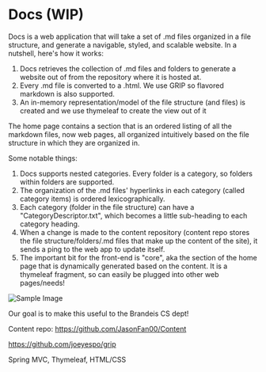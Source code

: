 # Docs (WIP)

Docs is a web application that will take a set of .md files organized in a file structure, and generate a navigable, styled, and scalable website.  In a nutshell, here's how it works:

1.  Docs retrieves the collection of .md files and folders to generate a website out of from the repository where it is hosted at.
2.  Every .md file is converted to a .html.  We use GRIP so flavored markdown is also supported.
3.  An in-memory representation/model of the file structure (and files) is created and we use thymeleaf to create the view out of it

The home page contains a section that is an ordered listing of all the markdown files, now web pages, all organized intuitively based on the file structure in which they are organized in.  

Some notable things:
1.  Docs supports nested categories.  Every folder is a category, so folders within folders are supported.
2.  The organization of the .md files' hyperlinks in each category (called category items) is ordered lexicographically.
3.  Each category (folder in the file structure) can have a "CategoryDescriptor.txt", which becomes a little sub-heading to each category heading.
4.  When a change is made to the content repository (content repo stores the file structure/folders/.md files that make up the content of the site), it sends a ping to the web app to update itself.
5.  The important bit for the front-end is "core", aka the section of the home page that is dynamically generated based on the content.  It is a thymeleaf fragment, so can easily be plugged into other web pages/needs!

![Sample Image](https://i.imgur.com/A7LVnfg.png)

Our goal is to make this useful to the Brandeis CS dept!

Content repo:  https://github.com/JasonFan00/Content

https://github.com/joeyespo/grip

Spring MVC, Thymeleaf, HTML/CSS

